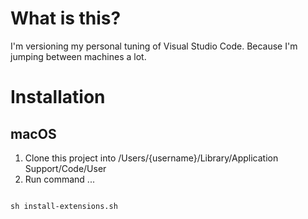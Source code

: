 # What is this?
I'm versioning my personal tuning of Visual Studio Code. Because I'm jumping between machines a lot.

# Installation

## macOS
1. Clone this project into /Users/{username}/Library/Application Support/Code/User
2. Run command ...

<code>
sh install-extensions.sh
</code>